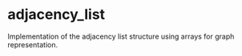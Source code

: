 # adjacency_list
Implementation of the adjacency list structure using arrays for graph representation.